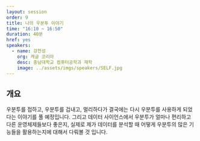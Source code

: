 ```yaml
---
layout: session
order: 9
title: 나의 우분투 이야기
time: "16:10 ~ 16:50"
duration: 40분
href: yes
speakers:
  - name: 강천성
    org: 캐글 코리아
    desc: 충남대학교 컴퓨터공학과 재학
    image: ../assets/imgs/speakers/SELF.jpg
---
```

## 개요
우분투를 접하고, 우분투를 겁내고, 멀리하다가 결국에는 다시 우분투를 사용하게 되었다는 이야기를 풀 예정입니다.
그리고 데이터 사이언스에서 우분투가 얼마나 편리하고 다른 운영체제들보다 좋은지, 실제로 제가 데이터를 분석할 때 어떻게 
우분투의 많은 기능들을 활용하는지에 대해서 다뤄볼 것 입니다.

